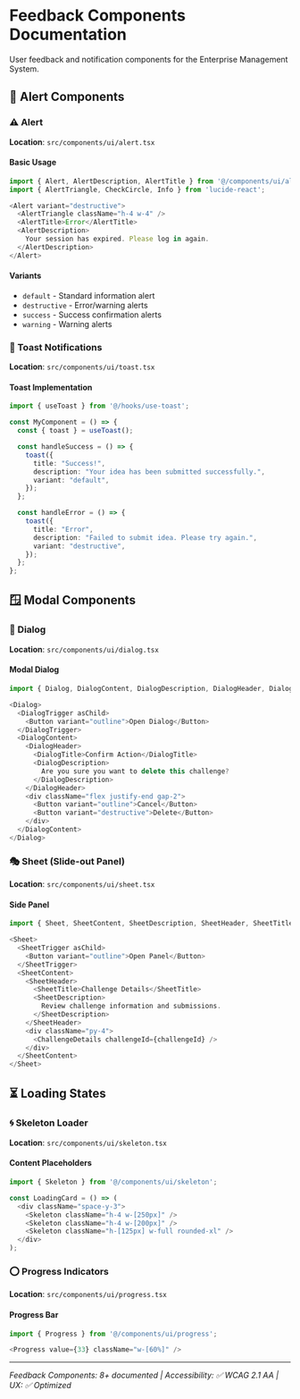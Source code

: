 # Feedback Components Documentation

User feedback and notification components for the Enterprise Management System.

## 🔔 Alert Components

### ⚠️ Alert

**Location**: `src/components/ui/alert.tsx`

#### Basic Usage
```typescript
import { Alert, AlertDescription, AlertTitle } from '@/components/ui/alert';
import { AlertTriangle, CheckCircle, Info } from 'lucide-react';

<Alert variant="destructive">
  <AlertTriangle className="h-4 w-4" />
  <AlertTitle>Error</AlertTitle>
  <AlertDescription>
    Your session has expired. Please log in again.
  </AlertDescription>
</Alert>
```

#### Variants
- `default` - Standard information alert
- `destructive` - Error/warning alerts
- `success` - Success confirmation alerts
- `warning` - Warning alerts

### 🍞 Toast Notifications

**Location**: `src/components/ui/toast.tsx`

#### Toast Implementation
```typescript
import { useToast } from '@/hooks/use-toast';

const MyComponent = () => {
  const { toast } = useToast();

  const handleSuccess = () => {
    toast({
      title: "Success!",
      description: "Your idea has been submitted successfully.",
      variant: "default",
    });
  };

  const handleError = () => {
    toast({
      title: "Error",
      description: "Failed to submit idea. Please try again.",
      variant: "destructive",
    });
  };
};
```

## 🪟 Modal Components

### 📱 Dialog

**Location**: `src/components/ui/dialog.tsx`

#### Modal Dialog
```typescript
import { Dialog, DialogContent, DialogDescription, DialogHeader, DialogTitle, DialogTrigger } from '@/components/ui/dialog';

<Dialog>
  <DialogTrigger asChild>
    <Button variant="outline">Open Dialog</Button>
  </DialogTrigger>
  <DialogContent>
    <DialogHeader>
      <DialogTitle>Confirm Action</DialogTitle>
      <DialogDescription>
        Are you sure you want to delete this challenge?
      </DialogDescription>
    </DialogHeader>
    <div className="flex justify-end gap-2">
      <Button variant="outline">Cancel</Button>
      <Button variant="destructive">Delete</Button>
    </div>
  </DialogContent>
</Dialog>
```

### 🎭 Sheet (Slide-out Panel)

**Location**: `src/components/ui/sheet.tsx`

#### Side Panel
```typescript
import { Sheet, SheetContent, SheetDescription, SheetHeader, SheetTitle, SheetTrigger } from '@/components/ui/sheet';

<Sheet>
  <SheetTrigger asChild>
    <Button variant="outline">Open Panel</Button>
  </SheetTrigger>
  <SheetContent>
    <SheetHeader>
      <SheetTitle>Challenge Details</SheetTitle>
      <SheetDescription>
        Review challenge information and submissions.
      </SheetDescription>
    </SheetHeader>
    <div className="py-4">
      <ChallengeDetails challengeId={challengeId} />
    </div>
  </SheetContent>
</Sheet>
```

## ⏳ Loading States

### 🌀 Skeleton Loader

**Location**: `src/components/ui/skeleton.tsx`

#### Content Placeholders
```typescript
import { Skeleton } from '@/components/ui/skeleton';

const LoadingCard = () => (
  <div className="space-y-3">
    <Skeleton className="h-4 w-[250px]" />
    <Skeleton className="h-4 w-[200px]" />
    <Skeleton className="h-[125px] w-full rounded-xl" />
  </div>
);
```

### ⭕ Progress Indicators

**Location**: `src/components/ui/progress.tsx`

#### Progress Bar
```typescript
import { Progress } from '@/components/ui/progress';

<Progress value={33} className="w-[60%]" />
```

---

*Feedback Components: 8+ documented | Accessibility: ✅ WCAG 2.1 AA | UX: ✅ Optimized*
